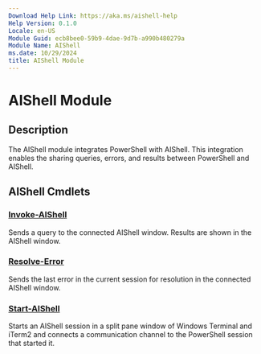 ```yaml
---
Download Help Link: https://aka.ms/aishell-help
Help Version: 0.1.0
Locale: en-US
Module Guid: ecb8bee0-59b9-4dae-9d7b-a990b480279a
Module Name: AIShell
ms.date: 10/29/2024
title: AIShell Module
---
```


# AIShell Module

## Description

The AIShell module integrates PowerShell with AIShell. This integration enables the sharing queries,
errors, and results between PowerShell and AIShell.

## AIShell Cmdlets

### [Invoke-AIShell](Invoke-AIShell.md)

Sends a query to the connected AIShell window. Results are shown in the AIShell window.

### [Resolve-Error](Resolve-Error.md)

Sends the last error in the current session  for resolution in the connected AIShell window.

### [Start-AIShell](Start-AIShell.md)

Starts an AIShell session in a split pane window of Windows Terminal and iTerm2 and connects a
communication channel to the PowerShell session that started it.
